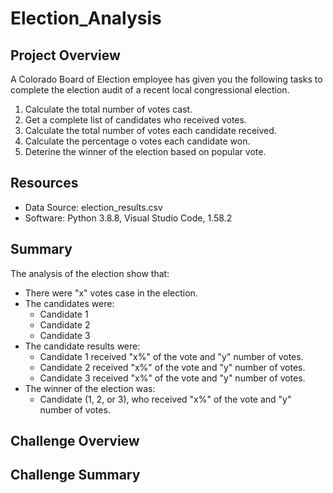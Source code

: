 # Election_Analysis

## Project Overview 
A Colorado Board of Election employee has given you the following tasks to complete the election audit of a recent local congressional election.

1. Calculate the total number of votes cast.
2. Get a complete list of candidates who received votes.
3. Calculate the total number of votes each candidate received.
4. Calculate the percentage o votes each candidate won.
5. Deterine the winner of the election based on popular vote.

## Resources
- Data Source: election_results.csv
- Software: Python 3.8.8, Visual Studio Code, 1.58.2

## Summary
The analysis of the election show that:
- There were "x" votes case in the election.
- The candidates were:
  - Candidate 1
  - Candidate 2
  - Candidate 3
- The candidate results were:
  - Candidate 1 received "x%" of the vote and "y" number of votes.
  - Candidate 2 received "x%" of the vote and "y" number of votes.
  - Candidate 3 received "x%" of the vote and "y" number of votes.
- The winner of the election was:
  - Candidate (1, 2, or 3), who received "x%" of the vote and "y" number of votes. 


## Challenge Overview

## Challenge Summary 
